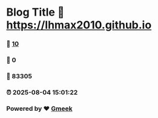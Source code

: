 # Blog Title :link: https://lhmax2010.github.io 
### :page_facing_up: [10](https://lhmax2010.github.io/tag.html) 
### :speech_balloon: 0 
### :hibiscus: 83305 
### :alarm_clock: 2025-08-04 15:01:22 
### Powered by :heart: [Gmeek](https://github.com/Meekdai/Gmeek)
